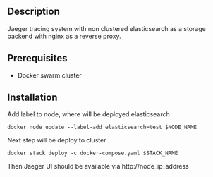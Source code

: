## Description
Jaeger tracing system with non clustered elasticsearch as a storage backend with nginx as a reverse proxy.

## Prerequisites
- Docker swarm cluster 

## Installation
Add label to node, where will be deployed elasticsearch
```
docker node update --label-add elasticsearch=test $NODE_NAME
```

Next step will be deploy to cluster
```
docker stack deploy -c docker-compose.yaml $STACK_NAME
```

Then Jaeger UI should be available via http://node_ip_address